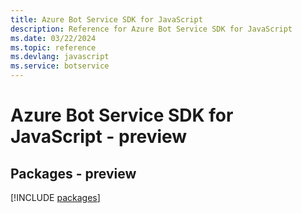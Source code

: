 ```yaml
---
title: Azure Bot Service SDK for JavaScript
description: Reference for Azure Bot Service SDK for JavaScript
ms.date: 03/22/2024
ms.topic: reference
ms.devlang: javascript
ms.service: botservice
---
```

# Azure Bot Service SDK for JavaScript - preview
## Packages - preview
[!INCLUDE [packages](bot-service-index.md)]
